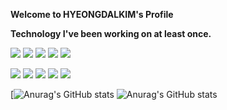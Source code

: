 **Welcome to HYEONGDALKIM's Profile**

**Technology I've been working on at least once.** 

<img src="https://img.shields.io/badge/JavaScript-f7e600?style=flat-square&logo=javascript&logoColor=white"/></a>
<img src="https://img.shields.io/badge/HTML-E34F26?style=flat-square&logo=HTML5&logoColor=white"/></a>
<img src="https://img.shields.io/badge/CSS-0067a3?style=flat-square&logo=CSS3&logoColor=white"/></a>
<img src="https://img.shields.io/badge/React-61DAFB?style=flat-square&logo=React&logoColor=white"/></a>
<img src="https://img.shields.io/badge/C-A8B9CC?style=flat-square&logo=C&logoColor=white"/></a>

<img src="https://img.shields.io/badge/C++-00599C?style=flat-square&logo=C++&logoColor=white"/></a>
<img src="https://img.shields.io/badge/Java-007396?style=flat-square&logo=Java&logoColor=white"/></a>
<img src="https://img.shields.io/badge/Android Studio-3DDC84?style=flat-square&logo=AndroidStudio&logoColor=white"/></a>
<img src="https://img.shields.io/badge/oracle_sqldeveloper-F80000?style=flat-square&logo=Oracle&logoColor=white"/></a>
<img src="https://img.shields.io/badge/Linux-FCC624?style=flat-square&logo=Linux&logoColor=white"/></a>


[![Anurag's GitHub stats](https://github-readme-stats.vercel.app/api?username=HYEONGDALKIM)
![Anurag's GitHub stats](https://github-readme-stats.vercel.app/api?username=anuraghazra&theme=dark&show_icons=true)
